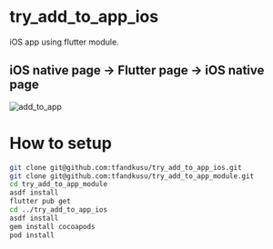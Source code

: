 # try_add_to_app_ios

iOS app using flutter module.

## iOS native page → Flutter page → iOS native page

![add_to_app](https://user-images.githubusercontent.com/16898831/179553450-6e73af09-c95e-4c99-b8ba-054b82d9b36c.gif)

# How to setup

```sh
git clone git@github.com:tfandkusu/try_add_to_app_ios.git
git clone git@github.com:tfandkusu/try_add_to_app_module.git
cd try_add_to_app_module
asdf install
flutter pub get
cd ../try_add_to_app_ios
asdf install
gem install cocoapods
pod install
```
